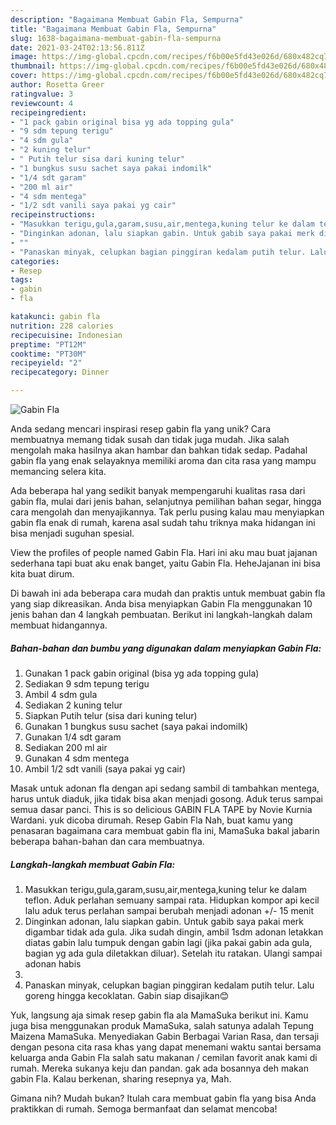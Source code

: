 ```yaml
---
description: "Bagaimana Membuat Gabin Fla, Sempurna"
title: "Bagaimana Membuat Gabin Fla, Sempurna"
slug: 1638-bagaimana-membuat-gabin-fla-sempurna
date: 2021-03-24T02:13:56.811Z
image: https://img-global.cpcdn.com/recipes/f6b00e5fd43e026d/680x482cq70/gabin-fla-foto-resep-utama.jpg
thumbnail: https://img-global.cpcdn.com/recipes/f6b00e5fd43e026d/680x482cq70/gabin-fla-foto-resep-utama.jpg
cover: https://img-global.cpcdn.com/recipes/f6b00e5fd43e026d/680x482cq70/gabin-fla-foto-resep-utama.jpg
author: Rosetta Greer
ratingvalue: 3
reviewcount: 4
recipeingredient:
- "1 pack gabin original bisa yg ada topping gula"
- "9 sdm tepung terigu"
- "4 sdm gula"
- "2 kuning telur"
- " Putih telur sisa dari kuning telur"
- "1 bungkus susu sachet saya pakai indomilk"
- "1/4 sdt garam"
- "200 ml air"
- "4 sdm mentega"
- "1/2 sdt vanili saya pakai yg cair"
recipeinstructions:
- "Masukkan terigu,gula,garam,susu,air,mentega,kuning telur ke dalam teflon. Aduk perlahan semuany sampai rata. Hidupkan kompor api kecil lalu aduk terus perlahan sampai berubah menjadi adonan +/- 15 menit"
- "Dinginkan adonan, lalu siapkan gabin. Untuk gabib saya pakai merk digambar tidak ada gula. Jika sudah dingin, ambil 1sdm adonan letakkan diatas gabin lalu tumpuk dengan gabin lagi (jika pakai gabin ada gula, bagian yg ada gula diletakkan diluar). Setelah itu ratakan. Ulangi sampai adonan habis"
- ""
- "Panaskan minyak, celupkan bagian pinggiran kedalam putih telur. Lalu goreng hingga kecoklatan. Gabin siap disajikan😊"
categories:
- Resep
tags:
- gabin
- fla

katakunci: gabin fla 
nutrition: 228 calories
recipecuisine: Indonesian
preptime: "PT12M"
cooktime: "PT30M"
recipeyield: "2"
recipecategory: Dinner

---
```



![Gabin Fla](https://img-global.cpcdn.com/recipes/f6b00e5fd43e026d/680x482cq70/gabin-fla-foto-resep-utama.jpg)

Anda sedang mencari inspirasi resep gabin fla yang unik? Cara membuatnya memang tidak susah dan tidak juga mudah. Jika salah mengolah maka hasilnya akan hambar dan bahkan tidak sedap. Padahal gabin fla yang enak selayaknya memiliki aroma dan cita rasa yang mampu memancing selera kita.

Ada beberapa hal yang sedikit banyak mempengaruhi kualitas rasa dari gabin fla, mulai dari jenis bahan, selanjutnya pemilihan bahan segar, hingga cara mengolah dan menyajikannya. Tak perlu pusing kalau mau menyiapkan gabin fla enak di rumah, karena asal sudah tahu triknya maka hidangan ini bisa menjadi suguhan spesial.

View the profiles of people named Gabin Fla. Hari ini aku mau buat jajanan sederhana tapi buat aku enak banget, yaitu Gabin Fla. HeheJajanan ini bisa kita buat dirum.


Di bawah ini ada beberapa cara mudah dan praktis untuk membuat gabin fla yang siap dikreasikan. Anda bisa menyiapkan Gabin Fla menggunakan 10 jenis bahan dan 4 langkah pembuatan. Berikut ini langkah-langkah dalam membuat hidangannya.

<!--inarticleads1-->

##### Bahan-bahan dan bumbu yang digunakan dalam menyiapkan Gabin Fla:

1. Gunakan 1 pack gabin original (bisa yg ada topping gula)
1. Sediakan 9 sdm tepung terigu
1. Ambil 4 sdm gula
1. Sediakan 2 kuning telur
1. Siapkan  Putih telur (sisa dari kuning telur)
1. Gunakan 1 bungkus susu sachet (saya pakai indomilk)
1. Gunakan 1/4 sdt garam
1. Sediakan 200 ml air
1. Gunakan 4 sdm mentega
1. Ambil 1/2 sdt vanili (saya pakai yg cair)


Masak untuk adonan fla dengan api sedang sambil di tambahkan mentega, harus untuk diaduk, jika tidak bisa akan menjadi gosong. Aduk terus sampai semua dasar panci. This is so delicious GABIN FLA TAPE by Novie Kurnia Wardani. yuk dicoba dirumah. Resep Gabin Fla Nah, buat kamu yang penasaran bagaimana cara membuat gabin fla ini, MamaSuka bakal jabarin beberapa bahan-bahan dan cara membuatnya. 

<!--inarticleads2-->

##### Langkah-langkah membuat Gabin Fla:

1. Masukkan terigu,gula,garam,susu,air,mentega,kuning telur ke dalam teflon. Aduk perlahan semuany sampai rata. Hidupkan kompor api kecil lalu aduk terus perlahan sampai berubah menjadi adonan +/- 15 menit
1. Dinginkan adonan, lalu siapkan gabin. Untuk gabib saya pakai merk digambar tidak ada gula. Jika sudah dingin, ambil 1sdm adonan letakkan diatas gabin lalu tumpuk dengan gabin lagi (jika pakai gabin ada gula, bagian yg ada gula diletakkan diluar). Setelah itu ratakan. Ulangi sampai adonan habis
1. 
1. Panaskan minyak, celupkan bagian pinggiran kedalam putih telur. Lalu goreng hingga kecoklatan. Gabin siap disajikan😊


Yuk, langsung aja simak resep gabin fla ala MamaSuka berikut ini. Kamu juga bisa menggunakan produk MamaSuka, salah satunya adalah Tepung Maizena MamaSuka. Menyediakan Gabin Berbagai Varian Rasa, dan tersaji dengan pesona cita rasa khas yang dapat menemani waktu santai bersama keluarga anda Gabin Fla salah satu makanan / cemilan favorit anak kami di rumah. Mereka sukanya keju dan pandan. gak ada bosannya deh makan gabin Fla. Kalau berkenan, sharing resepnya ya, Mah. 

Gimana nih? Mudah bukan? Itulah cara membuat gabin fla yang bisa Anda praktikkan di rumah. Semoga bermanfaat dan selamat mencoba!
